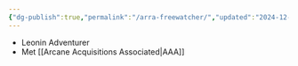 ```yaml
---
{"dg-publish":true,"permalink":"/arra-freewatcher/","updated":"2024-12-23T09:55:11.745-06:00"}
---
```


- Leonin Adventurer
- Met [[Arcane Acquisitions Associated\|AAA]]